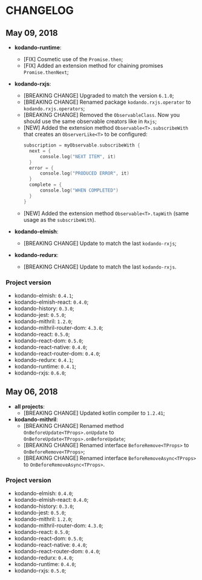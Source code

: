 
# CHANGELOG

## May 09, 2018

- **kodando-runtime**:
    - [FIX] Cosmetic use of the `Promise.then`;
    - [FIX] Added an extension method for chaining promises `Promise.thenNext`;
    
- **kodando-rxjs**:
    - [BREAKING CHANGE] Upgraded to match the version `6.1.0`;
    - [BREAKING CHANGE] Renamed package `kodando.rxjs.operator` to `kodando.rxjs.operators`;
    - [BREAKING CHANGE] Removed the `ObservableClass`. Now you should use the same observable creators like in `Rxjs`;
    - [NEW] Added the extension method `Observable<T>.subscribeWith` that creates an `ObserverLike<T>` to be configured:
        ```kotlin
        subscription = myObservable.subscribeWith {
          next = {
              console.log("NEXT ITEM", it)
          }
          error = {
              console.log("PRODUCED ERROR", it)
          }
          complete = {
              console.log("WHEN COMPLETED")
          }
        }
        ```
    - [NEW] Added the extension method `Observable<T>.tapWith` (same usage as the `subscribeWith`).
    
- **kodando-elmish**:
    - [BREAKING CHANGE] Update to match the last `kodando-rxjs`;
    
- **kodando-redurx**:
    - [BREAKING CHANGE] Update to match the last `kodando-rxjs`.
    
### Project version

- kodando-elmish:               `0.4.1`;
- kodando-elmish-react:         `0.4.0`;
- kodando-history:              `0.3.0`;
- kodando-jest:                 `0.5.0`;
- kodando-mithril:              `1.2.0`;
- kodando-mithril-router-dom:   `4.3.0`;
- kodando-react:                `0.5.0`;
- kodando-react-dom:            `0.5.0`;
- kodando-react-native:         `0.4.0`;
- kodando-react-router-dom:     `0.4.0`;
- kodando-redurx:               `0.4.1`;
- kodando-runtime:              `0.4.1`;
- kodando-rxjs:                 `0.6.0`;


## May 06, 2018

- **all projects**: 
    - [BREAKING CHANGE] Updated kotlin compiler to `1.2.41`;
- **kodando-mithril**:
    - [BREAKING CHANGE] Renamed method `OnBeforeUpdate<TProps>.onUpdate` to `OnBeforeUpdate<TProps>.onBeforeUpdate`;
    - [BREAKING CHANGE] Renamed interface `BeforeRemove<TProps>` to `OnBeforeRemove<TProps>`;
    - [BREAKING CHANGE] Renamed interface `BeforeRemoveAsync<TProps>` to `OnBeforeRemoveAsync<TProps>`.

### Project version

- kodando-elmish:               `0.4.0`;
- kodando-elmish-react:         `0.4.0`;
- kodando-history:              `0.3.0`;
- kodando-jest:                 `0.5.0`;
- kodando-mithril:              `1.2.0`;
- kodando-mithril-router-dom:   `4.3.0`;
- kodando-react:                `0.5.0`;
- kodando-react-dom:            `0.5.0`;
- kodando-react-native:         `0.4.0`;
- kodando-react-router-dom:     `0.4.0`;
- kodando-redurx:               `0.4.0`;
- kodando-runtime:              `0.4.0`;
- kodando-rxjs:                 `0.5.0`;
